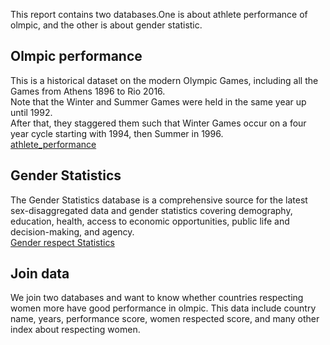 This report contains two databases.One is about athlete performance of olmpic, and the other is about gender statistic.<br />

## Olmpic performance
This is a historical dataset on the modern Olympic Games, including all the Games from Athens 1896 to Rio 2016.<br />
Note that the Winter and Summer Games were held in the same year up until 1992. <br />
After that, they staggered them such that Winter Games occur on a four year cycle starting with 1994, then Summer in 1996. <br />
[athlete_performance](https://www.kaggle.com/heesoo37/120-years-of-olympic-history-athletes-and-results)<br />

## Gender Statistics
The Gender Statistics database is a comprehensive source for the latest sex-disaggregated data and gender statistics covering demography, education, health, access to economic opportunities, public life and decision-making, and agency.<br />
[Gender respect Statistics](https://datacatalog.worldbank.org/dataset/gender-statistics)
<br />
## Join data
We join two databases and want to know whether countries respecting women more have good performance in olmpic.
This data include country name, years, performance score, women respected score, and many other index about respecting women.
